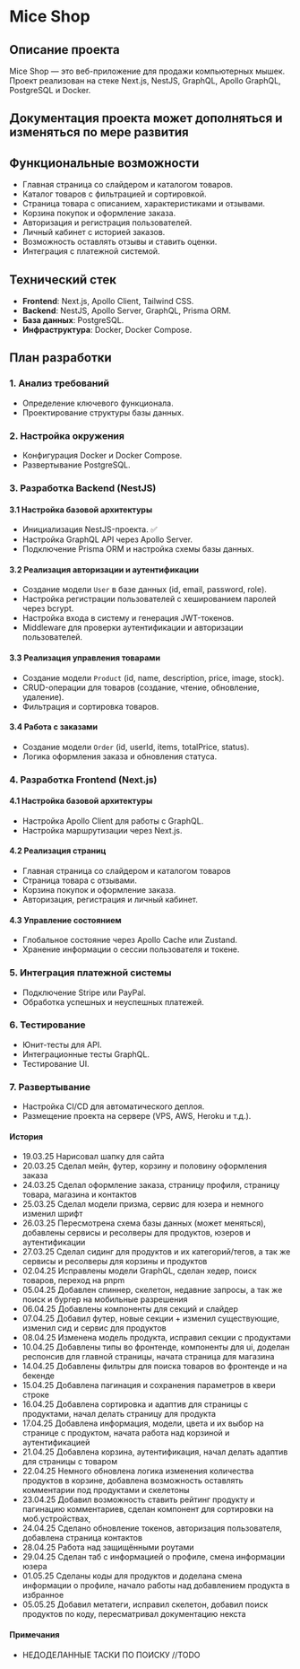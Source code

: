 # Mice Shop

## Описание проекта
Mice Shop — это веб-приложение для продажи компьютерных мышек. Проект реализован на стеке Next.js, NestJS, GraphQL, Apollo GraphQL, PostgreSQL и Docker.

## Документация проекта может дополняться и изменяться по мере развития

## Функциональные возможности 
- Главная страница со слайдером и каталогом товаров.
- Каталог товаров с фильтрацией и сортировкой.
- Страница товара с описанием, характеристиками и отзывами.
- Корзина покупок и оформление заказа.
- Авторизация и регистрация пользователей.
- Личный кабинет с историей заказов.
- Возможность оставлять отзывы и ставить оценки.
- Интеграция с платежной системой.

## Технический стек
- **Frontend**: Next.js, Apollo Client, Tailwind CSS.
- **Backend**: NestJS, Apollo Server, GraphQL, Prisma ORM.
- **База данных**: PostgreSQL.
- **Инфраструктура**: Docker, Docker Compose.

## План разработки
### 1. Анализ требований
- Определение ключевого функционала.
- Проектирование структуры базы данных.

### 2. Настройка окружения
- Конфигурация Docker и Docker Compose.
- Развертывание PostgreSQL.

### 3. Разработка Backend (NestJS)
#### 3.1 Настройка базовой архитектуры
- Инициализация NestJS-проекта. ✅
- Настройка GraphQL API через Apollo Server.
- Подключение Prisma ORM и настройка схемы базы данных.

#### 3.2 Реализация авторизации и аутентификации
- Создание модели `User` в базе данных (id, email, password, role).
- Настройка регистрации пользователей с хешированием паролей через bcrypt.
- Настройка входа в систему и генерация JWT-токенов.
- Middleware для проверки аутентификации и авторизации пользователей.

#### 3.3 Реализация управления товарами
- Создание модели `Product` (id, name, description, price, image, stock).
- CRUD-операции для товаров (создание, чтение, обновление, удаление).
- Фильтрация и сортировка товаров.

#### 3.4 Работа с заказами
- Создание модели `Order` (id, userId, items, totalPrice, status).
- Логика оформления заказа и обновления статуса.

### 4. Разработка Frontend (Next.js)
#### 4.1 Настройка базовой архитектуры
- Настройка Apollo Client для работы с GraphQL.
- Настройка маршрутизации через Next.js.

#### 4.2 Реализация страниц
- Главная страница со слайдером и каталогом товаров
- Страница товара с отзывами.
- Корзина покупок и оформление заказа.
- Авторизация, регистрация и личный кабинет.

#### 4.3 Управление состоянием
- Глобальное состояние через Apollo Cache или Zustand.
- Хранение информации о сессии пользователя и токене.

### 5. Интеграция платежной системы
- Подключение Stripe или PayPal.
- Обработка успешных и неуспешных платежей.

### 6. Тестирование
- Юнит-тесты для API.
- Интеграционные тесты GraphQL.
- Тестирование UI.

### 7. Развертывание
- Настройка CI/CD для автоматического деплоя.
- Размещение проекта на сервере (VPS, AWS, Heroku и т.д.).

#### История

- 19.03.25 Нарисовал шапку для сайта 
- 20.03.25 Сделал мейн, футер, корзину и половину оформления заказа 
- 24.03.25 Сделал оформление заказа, страницу профиля, страницу товара, магазина и контактов 
- 25.03.25 Сделал модели призма, сервис для юзера и немного изменил шрифт
- 26.03.25 Пересмотрена схема базы данных (может меняться), добавлены сервисы и ресолверы для продуктов, юзеров и аутентификации  
- 27.03.25 Сделал сидинг для продуктов и их категорий/тегов, а так же сервисы и ресолверы для корзины и продуктов
- 02.04.25 Исправлены модели GraphQL, сделан хедер, поиск товаров, переход на pnpm 
- 05.04.25 Добавлен спиннер, скелетон, недавние запросы, а так же поиск и бургер на мобильные разрешения 
- 06.04.25 Добавлены компоненты для секций и слайдер
- 07.04.25 Добавил футер, новые секции + изменил существующие, изменил сид и сервис для продуктов
- 08.04.25 Изменена модель продукта, исправил секции с продуктами
- 10.04.25 Добавлены типы во фронтенде, компоненты для ui, доделан респонсив для главной страницы, начата страница для магазина
- 14.04.25 Добавлены фильтры для поиска товаров во фронтенде и на бекенде
- 15.04.25 Добавлена пагинация и сохранения параметров в квери строке
- 16.04.25 Добавлена сортировка и адаптив для страницы с продуктами, начал делать страницу для продукта
- 17.04.25 Добавлена информация, модели, цвета и их выбор на странице с продуктом, начата работа над корзиной и аутентификацией
- 21.04.25 Добавлена корзина, аутентификация, начал делать адаптив для страницы с товаром
- 22.04.25 Немного обновлена логика изменения количества продуктов в корзине, добавлена возможность оставлять комментарии под продуктами и скелетоны
- 23.04.25 Добавил возможность ставить рейтинг продукту и пагинацию комментариев, сделан компонент для сортировки на моб.устройствах,
- 24.04.25 Сделано обновление токенов, авторизация пользователя, добавлена страница контактов
- 28.04.25 Работа над защищёнными роутами
- 29.04.25 Сделан таб с информацией о профиле, смена информации юзера
- 01.05.25 Сделаны коды для продуктов и доделана смена информации о профиле, начало работы над добавлением продукта в избранное
- 05.05.25 Добавил метатеги, исправил скелетон, добавил поиск продуктов по коду, пересматривал документацию некста

#### Примечания
- НЕДОДЕЛАННЫЕ ТАСКИ ПО ПОИСКУ //TODO
